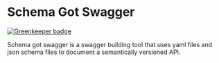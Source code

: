 # Schema Got Swagger

[![Greenkeeper badge](https://badges.greenkeeper.io/schemepunk/schema-got-swagger.svg)](https://greenkeeper.io/)

Schema got swagger is a swagger building tool that uses yaml files and json schema files to document a semantically versioned API.